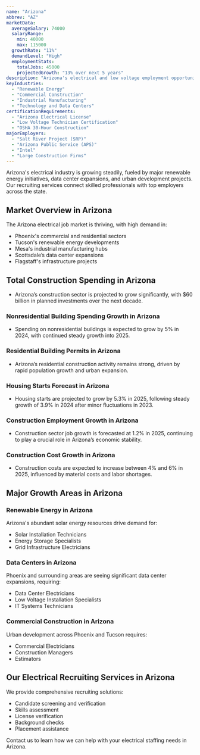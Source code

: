 ```yaml
---
name: "Arizona"
abbrev: "AZ"
marketData:
  averageSalary: 74000
  salaryRange:
    min: 40000
    max: 115000
  growthRate: "11%"
  demandLevel: "High"
  employmentStats:
    totalJobs: 45000
    projectedGrowth: "13% over next 5 years"
description: "Arizona's electrical and low voltage employment opportunities are expanding rapidly, driven by renewable energy projects, large-scale commercial construction, and a growing technology sector."
keyIndustries:
  - "Renewable Energy"
  - "Commercial Construction"
  - "Industrial Manufacturing"
  - "Technology and Data Centers"
certificationRequirements:
  - "Arizona Electrical License"
  - "Low Voltage Technician Certification"
  - "OSHA 30-Hour Construction"
majorEmployers:
  - "Salt River Project (SRP)"
  - "Arizona Public Service (APS)"
  - "Intel"
  - "Large Construction Firms"
---
```


Arizona's electrical industry is growing steadily, fueled by major renewable energy initiatives, data center expansions, and urban development projects. Our recruiting services connect skilled professionals with top employers across the state.

## Market Overview in Arizona

The Arizona electrical job market is thriving, with high demand in:
- Phoenix's commercial and residential sectors
- Tucson's renewable energy developments
- Mesa's industrial manufacturing hubs
- Scottsdale’s data center expansions
- Flagstaff's infrastructure projects

## Total Construction Spending in Arizona

* Arizona’s construction sector is projected to grow significantly, with $60 billion in planned investments over the next decade.

### Nonresidential Building Spending Growth in Arizona

* Spending on nonresidential buildings is expected to grow by 5% in 2024, with continued steady growth into 2025.

### Residential Building Permits in Arizona

* Arizona’s residential construction activity remains strong, driven by rapid population growth and urban expansion.

### Housing Starts Forecast in Arizona

* Housing starts are projected to grow by 5.3% in 2025, following steady growth of 3.9% in 2024 after minor fluctuations in 2023.

### Construction Employment Growth in Arizona

* Construction sector job growth is forecasted at 1.2% in 2025, continuing to play a crucial role in Arizona’s economic stability.

### Construction Cost Growth in Arizona

* Construction costs are expected to increase between 4% and 6% in 2025, influenced by material costs and labor shortages.

## Major Growth Areas in Arizona

### Renewable Energy in Arizona
Arizona's abundant solar energy resources drive demand for:
- Solar Installation Technicians
- Energy Storage Specialists
- Grid Infrastructure Electricians

### Data Centers in Arizona
Phoenix and surrounding areas are seeing significant data center expansions, requiring:
- Data Center Electricians
- Low Voltage Installation Specialists
- IT Systems Technicians

### Commercial Construction in Arizona
Urban development across Phoenix and Tucson requires:
- Commercial Electricians
- Construction Managers
- Estimators

## Our Electrical Recruiting Services in Arizona

We provide comprehensive recruiting solutions:
- Candidate screening and verification
- Skills assessment
- License verification
- Background checks
- Placement assistance

Contact us to learn how we can help with your electrical staffing needs in Arizona.
